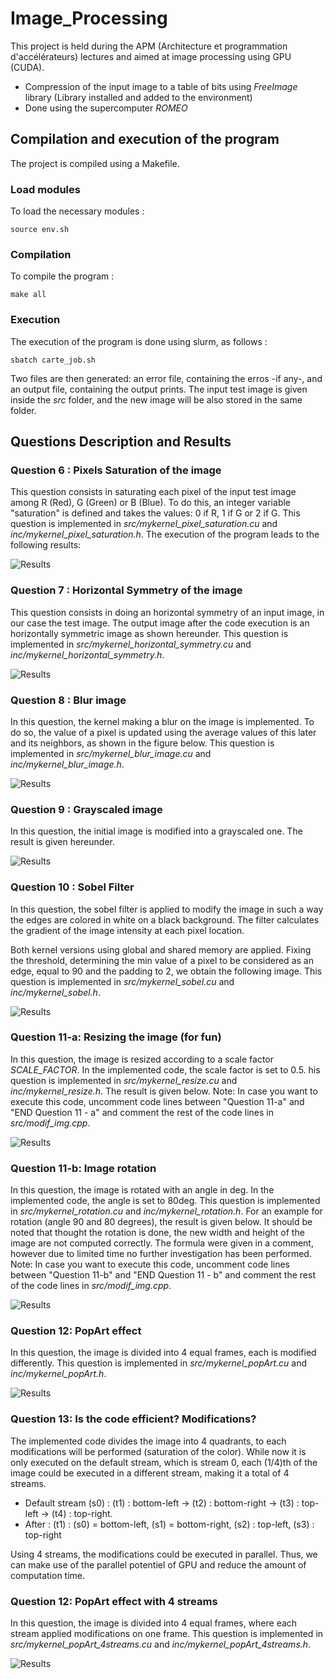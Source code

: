 # Image_Processing
This project is held during the APM (Architecture et programmation d'accélérateurs) lectures and aimed at image processing using GPU (CUDA). 

- Compression of the input image to a table of bits using *FreeImage* library (Library installed and added to the environment)
- Done using the supercomputer *ROMEO*


## Compilation and execution of the program

The project is compiled using a Makefile. 

### Load modules

To load the necessary modules :

	source env.sh
	
### Compilation

To compile the program :

	make all
	
### Execution

The execution of the program is done using slurm, as follows :

	sbatch carte_job.sh

Two files are then generated: an error file, containing the erros -if any-, and an output file, containing the output prints. The input test image is given inside the *src* folder, and the new image will be also stored in the same folder.


## Questions Description and Results

### Question 6 : Pixels Saturation of the image

This question consists in saturating each pixel of the input test image among R (Red), G (Green) or B (Blue). To do this, an integer variable "saturation" is defined and takes the values: 0 if R, 1 if G or 2 if G. This question is implemented in *src/mykernel_pixel_saturation.cu* and *inc/mykernel_pixel_saturation.h*. The execution of the program leads to the following results:

![Results](pics/saturation.png)

### Question 7 : Horizontal Symmetry of the image

This question consists in doing an horizontal symmetry of an input image, in our case the test image. The output image after the code execution is an horizontally symmetric image as shown hereunder. This question is implemented in *src/mykernel_horizontal_symmetry.cu* and *inc/mykernel_horizontal_symmetry.h*.

![Results](pics/symetrie_horizontale.png)

### Question 8 : Blur image

In this question, the kernel making a blur on the image is implemented. To do so, the value of a pixel is updated using the average values of this later and its neighbors, as shown in the figure below. This question is implemented in *src/mykernel_blur_image.cu* and *inc/mykernel_blur_image.h*.

![Results](pics/blurred_img.png)

### Question 9 : Grayscaled image

In this question, the initial image is modified into a grayscaled one. The result is given hereunder.

![Results](pics/grayscale.png)

### Question 10 : Sobel Filter

In this question, the sobel filter is applied to modify the image in such a way the edges are colored in white on a black background. The filter calculates the gradient of the image intensity at each pixel location.

Both kernel versions using global and shared memory are applied. Fixing the threshold, determining the min value of a pixel to be considered as an edge, equal to 90 and the padding to 2, we obtain the following image. This question is implemented in *src/mykernel_sobel.cu* and *inc/mykernel_sobel.h*.

![Results](pics/sobel.png)

### Question 11-a: Resizing the image (for fun)

In this question, the image is resized according to a scale factor *SCALE_FACTOR*. In the implemented code, the scale factor is set to 0.5. his question is implemented in *src/mykernel_resize.cu* and *inc/mykernel_resize.h*. The result is given below. 
Note: In case you want to execute this code, uncomment code lines between "Question 11-a" and "END Question 11 - a" and comment the rest of the code lines in *src/modif_img.cpp*.

![Results](pics/resize.png)

### Question 11-b: Image rotation

In this question, the image is rotated with an angle in deg. In the implemented code, the angle is set to 80deg. This question is implemented in *src/mykernel_rotation.cu* and *inc/mykernel_rotation.h*. For an example for rotation (angle 90 and 80 degrees), the result is given below. It should be noted that thought the rotation is done, the new width and height of the image are not computed correctly. The formula were given in a comment, however due to limited time no further investigation has been performed.
Note: In case you want to execute this code, uncomment code lines between "Question 11-b" and "END Question 11 - b" and comment the rest of the code lines in *src/modif_img.cpp*.

![Results](pics/rotation.png)

### Question 12: PopArt effect

In this question, the image is divided into 4 equal frames, each is modified differently. This question is implemented in *src/mykernel_popArt.cu* and *inc/mykernel_popArt.h*.

![Results](pics/popart.png)

### Question 13: Is the code efficient? Modifications?

The implemented code divides the image into 4 quadrants, to each modifications will be performed (saturation of the color). While now it is only executed on the default stream, which is stream 0, each (1/4)th of the image could be executed in a different stream, making it a total of 4 streams.

* Default stream (s0) : (t1) : bottom-left -> (t2) : bottom-right -> (t3) : top-left -> (t4) : top-right. 
* After : (t1) : (s0) = bottom-left, (s1) = bottom-right, (s2) : top-left, (s3) : top-right

Using 4 streams, the modifications could be executed in parallel. Thus, we can make use of the parallel potentiel of GPU and reduce the amount of computation time.

### Question 12: PopArt effect with 4 streams

In this question, the image is divided into 4 equal frames, where each stream applied modifications on one frame. This question is implemented in *src/mykernel_popArt_4streams.cu* and *inc/mykernel_popArt_4streams.h*.

![Results](pics/popart_4streams.png)
